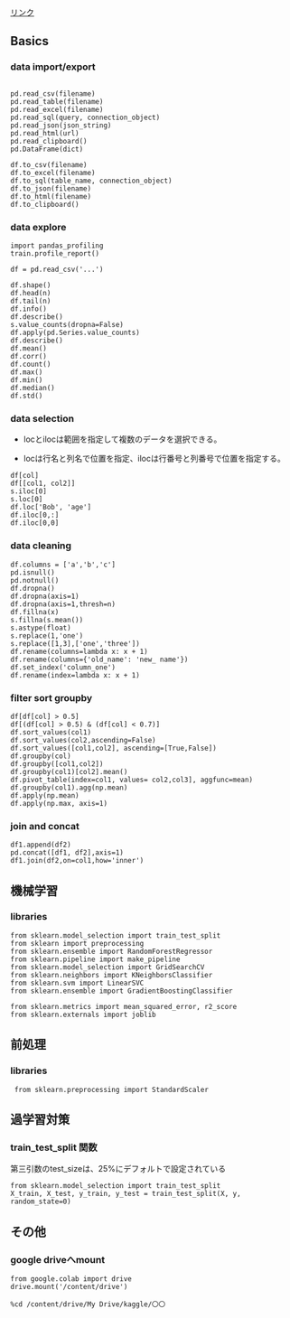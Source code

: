 

[リンク](https://drive.google.com/file/d/1GAG-efus6RF-ndmJkE6k85kIlzSME7rr/view)

## Basics

### data import/export

```

pd.read_csv(filename)
pd.read_table(filename)
pd.read_excel(filename)
pd.read_sql(query, connection_object)
pd.read_json(json_string)
pd.read_html(url)
pd.read_clipboard()
pd.DataFrame(dict)

df.to_csv(filename)
df.to_excel(filename)
df.to_sql(table_name, connection_object)
df.to_json(filename)
df.to_html(filename)
df.to_clipboard()
```

### data explore

```
import pandas_profiling
train.profile_report()

df = pd.read_csv('...')

df.shape()
df.head(n)
df.tail(n)
df.info()
df.describe()
s.value_counts(dropna=False)
df.apply(pd.Series.value_counts)
df.describe()
df.mean()
df.corr()
df.count()
df.max()
df.min()
df.median()
df.std()
```

### data selection

- locとilocは範囲を指定して複数のデータを選択できる。

- locは行名と列名で位置を指定、ilocは行番号と列番号で位置を指定する。

```
df[col]
df[[col1, col2]]
s.iloc[0]
s.loc[0]
df.loc['Bob', 'age']
df.iloc[0,:]
df.iloc[0,0]
```

### data cleaning

```
df.columns = ['a','b','c']
pd.isnull()
pd.notnull()
df.dropna()
df.dropna(axis=1)
df.dropna(axis=1,thresh=n)
df.fillna(x)
s.fillna(s.mean())
s.astype(float)
s.replace(1,'one')
s.replace([1,3],['one','three'])
df.rename(columns=lambda x: x + 1)
df.rename(columns={'old_name': 'new_ name'})
df.set_index('column_one')
df.rename(index=lambda x: x + 1)
```

### filter sort groupby

```
df[df[col] > 0.5]
df[(df[col] > 0.5) & (df[col] < 0.7)]
df.sort_values(col1)
df.sort_values(col2,ascending=False)
df.sort_values([col1,col2], ascending=[True,False])
df.groupby(col)
df.groupby([col1,col2])
df.groupby(col1)[col2].mean()
df.pivot_table(index=col1, values= col2,col3], aggfunc=mean)
df.groupby(col1).agg(np.mean)
df.apply(np.mean)
df.apply(np.max, axis=1)
```

### join and concat

```
df1.append(df2)
pd.concat([df1, df2],axis=1)
df1.join(df2,on=col1,how='inner')
```

## 機械学習

### libraries

```
from sklearn.model_selection import train_test_split
from sklearn import preprocessing
from sklearn.ensemble import RandomForestRegressor
from sklearn.pipeline import make_pipeline
from sklearn.model_selection import GridSearchCV
from sklearn.neighbors import KNeighborsClassifier
from sklearn.svm import LinearSVC
from sklearn.ensemble import GradientBoostingClassifier

from sklearn.metrics import mean_squared_error, r2_score
from sklearn.externals import joblib
```

## 前処理

### libraries

```
 from sklearn.preprocessing import StandardScaler
```


## 過学習対策


### train_test_split 関数

第三引数のtest_sizeは、25%にデフォルトで設定されている

```
from sklearn.model_selection import train_test_split
X_train, X_test, y_train, y_test = train_test_split(X, y, random_state=0) 

```


## その他


### google driveへmount
```
from google.colab import drive
drive.mount('/content/drive')

%cd /content/drive/My Drive/kaggle/〇〇

```
